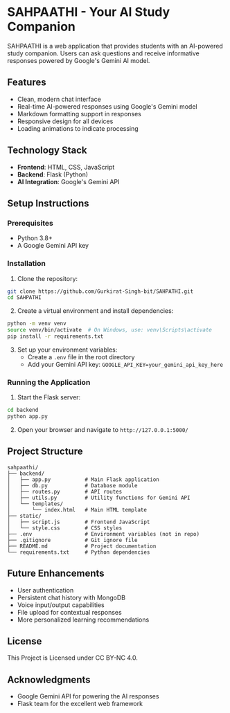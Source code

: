 # SAHPAATHI - Your AI Study Companion

SAHPAATHI is a web application that provides students with an AI-powered study companion. Users can ask questions and receive informative responses powered by Google's Gemini AI model.

## Features

- Clean, modern chat interface
- Real-time AI-powered responses using Google's Gemini model
- Markdown formatting support in responses
- Responsive design for all devices
- Loading animations to indicate processing

## Technology Stack

- **Frontend**: HTML, CSS, JavaScript
- **Backend**: Flask (Python)
- **AI Integration**: Google's Gemini API

## Setup Instructions

### Prerequisites

- Python 3.8+
- A Google Gemini API key

### Installation

1. Clone the repository:
```bash
git clone https://github.com/Gurkirat-Singh-bit/SAHPATHI.git
cd SAHPATHI
```

2. Create a virtual environment and install dependencies:
```bash
python -m venv venv
source venv/bin/activate  # On Windows, use: venv\Scripts\activate
pip install -r requirements.txt
```

3. Set up your environment variables:
   - Create a `.env` file in the root directory
   - Add your Gemini API key: `GOOGLE_API_KEY=your_gemini_api_key_here`

### Running the Application

1. Start the Flask server:
```bash
cd backend
python app.py
```

2. Open your browser and navigate to `http://127.0.0.1:5000/`

## Project Structure

```
sahpaathi/
├── backend/
│   ├── app.py           # Main Flask application
│   ├── db.py            # Database module 
│   ├── routes.py        # API routes
│   ├── utils.py         # Utility functions for Gemini API
│   └── templates/
│       └── index.html   # Main HTML template
├── static/
│   ├── script.js        # Frontend JavaScript
│   └── style.css        # CSS styles
├── .env                 # Environment variables (not in repo)
├── .gitignore           # Git ignore file
├── README.md            # Project documentation
└── requirements.txt     # Python dependencies
```

## Future Enhancements

- User authentication
- Persistent chat history with MongoDB
- Voice input/output capabilities
- File upload for contextual responses
- More personalized learning recommendations

## License

This Project is Licensed under CC BY-NC 4.0.

## Acknowledgments

- Google Gemini API for powering the AI responses
- Flask team for the excellent web framework
